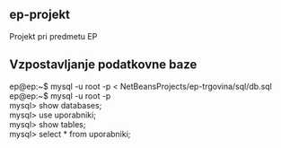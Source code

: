 ## ep-projekt #

Projekt pri predmetu EP

## Vzpostavljanje podatkovne baze #

ep@ep:~$ mysql -u root -p < NetBeansProjects/ep-trgovina/sql/db.sql  
ep@ep:~$ mysql -u root -p  
mysql> show databases;  
mysql> use uporabniki;  
mysql> show tables;  
mysql> select * from uporabniki;  
